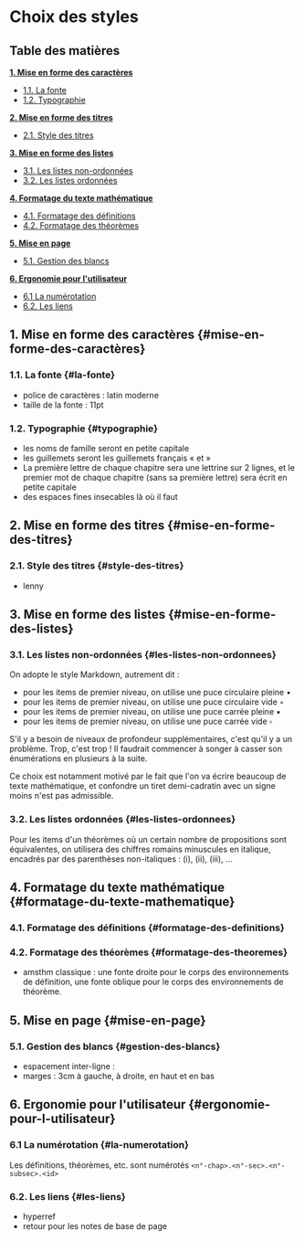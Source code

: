# Choix des styles

## Table des matières

**[1. Mise en forme des caractères](#mise-en-forme-des-caractères)**

  - [1.1. La fonte](#la-fonte)
  - [1.2. Typographie](#typographie)

**[2. Mise en forme des titres](#mise-en-forme-des-titres)**

  - [2.1. Style des titres](#style-des-titres)

**[3. Mise en forme des listes](#mise-en-forme-des-listes)**

  - [3.1. Les listes non-ordonnées](#les-listes-non-ordonnees)
  - [3.2. Les listes ordonnées](#les-listes-ordonnees)

**[4. Formatage du texte mathématique](#formatage-du-texte-mathematique)**

  - [4.1. Formatage des définitions](#formatage-des-definitions)
  - [4.2. Formatage des théorèmes](#formatage-des-theoremes)

**[5. Mise en page](#mise-en-page)**

  - [5.1. Gestion des blancs](#gestion-des-blancs)

**[6. Ergonomie pour l'utilisateur](#ergonomie-pour-l-utilisateur)**

  - [6.1 La numérotation](#la-numerotation)
  - [6.2. Les liens](#les-liens)


## 1. Mise en forme des caractères {#mise-en-forme-des-caractères}

### 1.1. La fonte {#la-fonte}

- police de caractères : latin moderne
- taille de la fonte : 11pt

### 1.2. Typographie {#typographie}

- les noms de famille seront en petite capitale
- les guillemets seront les guillemets français « et »
- La première lettre de chaque chapitre sera une lettrine sur 2 lignes, et le premier mot de chaque chapitre (sans sa première lettre) sera écrit en petite capitale
- des espaces fines insecables là où il faut


## 2. Mise en forme des titres {#mise-en-forme-des-titres}

### 2.1. Style des titres {#style-des-titres}

- lenny


## 3. Mise en forme des listes {#mise-en-forme-des-listes}

### 3.1. Les listes non-ordonnées {#les-listes-non-ordonnees}

On adopte le style Markdown, autrement dit :

- pour les items de premier niveau, on utilise une puce circulaire pleine •
- pour les items de premier niveau, on utilise une puce circulaire vide ◦
- pour les items de premier niveau, on utilise une puce carrée pleine ▪
- pour les items de premier niveau, on utilise une puce carrée vide ▫

S'il y a besoin de niveaux de profondeur supplémentaires, c'est qu'il y a un problème. Trop, c'est trop ! Il faudrait commencer à songer à casser son énumérations en plusieurs à la suite.

Ce choix est notamment motivé par le fait que l'on va écrire beaucoup de texte mathématique, et confondre un tiret demi-cadratin avec un signe moins n'est pas admissible.

### 3.2. Les listes ordonnées {#les-listes-ordonnees}

Pour les items d'un théorèmes où un certain nombre de propositions sont équivalentes, on utilisera des chiffres romains minuscules en italique, encadrés par des parenthèses non-italiques : (i), (ii), (iii), ...


## 4. Formatage du texte mathématique {#formatage-du-texte-mathematique}

### 4.1. Formatage des définitions {#formatage-des-definitions}
### 4.2. Formatage des théorèmes {#formatage-des-theoremes}

- amsthm classique : une fonte droite pour le corps des environnements de définition, une fonte oblique pour le corps des environnements de théorème.


## 5. Mise en page {#mise-en-page}

### 5.1. Gestion des blancs {#gestion-des-blancs}

- espacement inter-ligne : 
- marges : 3cm à gauche, à droite, en haut et en bas


## 6. Ergonomie pour l'utilisateur {#ergonomie-pour-l-utilisateur}

### 6.1 La numérotation {#la-numerotation}

Les définitions, théorèmes, etc. sont numérotés `<n°-chap>.<n°-sec>.<n°-subsec>.<id>`

### 6.2. Les liens {#les-liens}

- hyperref
- retour pour les notes de base de page
